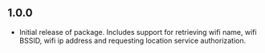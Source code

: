 ## 1.0.0

* Initial release of package. Includes support for retrieving wifi name, wifi BSSID, wifi ip address
and requesting location service authorization.

